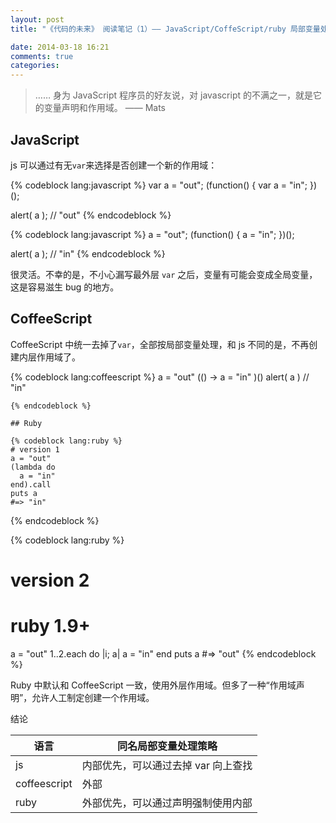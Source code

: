 ```yaml
---
layout: post
title: "《代码的未来》 阅读笔记（1）—— JavaScript/CoffeScript/ruby 局部变量处理的异同"

date: 2014-03-18 16:21
comments: true
categories: 
---
```


> …… 身为 JavaScript 程序员的好友说，对 javascript 的不满之一，就是它的变量声明和作用域。 —— Mats

## JavaScript

js 可以通过有无`var`来选择是否创建一个新的作用域：

{% codeblock lang:javascript %}
var a = "out";
(function() {
  var a = "in";
})();

alert( a );
// "out"
{% endcodeblock %}

{% codeblock lang:javascript %}
a = "out";
(function() {
  a = "in";
})();

alert( a );
// "in"
{% endcodeblock %}

很灵活。不幸的是，不小心漏写最外层 `var` 之后，变量有可能会变成全局变量，这是容易滋生 bug 的地方。

## CoffeeScript

CoffeeScript 中统一去掉了`var`，全部按局部变量处理，和 js 不同的是，不再创建内层作用域了。

{% codeblock lang:coffeescript %}
a = "out"
(() ->
  a = "in"
)()
alert( a )
// "in"
~~~
{% endcodeblock %}

## Ruby

{% codeblock lang:ruby %}
# version 1
a = "out"
(lambda do
  a = "in"
end).call
puts a
#=> "in"
~~~
{% endcodeblock %}

{% codeblock lang:ruby %}
# version 2
# ruby 1.9+
a = "out"
1..2.each do |i; a|
  a = "in"
end
puts a
#=> "out"
{% endcodeblock %}

Ruby 中默认和 CoffeeScript 一致，使用外层作用域。但多了一种“作用域声明”，允许人工制定创建一个作用域。

结论

 语言 | 同名局部变量处理策略 
------|----------------------
 js  | 内部优先，可以通过去掉 var 向上查找
 coffeescript | 外部
 ruby | 外部优先，可以通过声明强制使用内部
